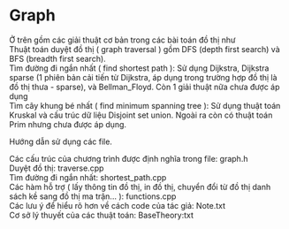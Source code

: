# Graph
Ở trên gồm các giải thuật cơ bản trong các bài toán đồ thị như  
Thuật toán duyệt đồ thị ( graph traversal ) gồm DFS (depth first search) và BFS (breadth first search).  
Tìm đường đi ngắn nhất ( find shortest path ): Sử dụng Dijkstra, Dijkstra sparse (1 phiên bản cải tiến từ Dijkstra, áp dụng trong trường hợp đồ thị là đồ thị thưa - sparse), và Bellman_Floyd. Còn 1 giải thuật nữa chưa được áp dụng  
Tìm cây khung bé nhất ( find minimum spanning tree ): Sử dụng thuật toán Kruskal và cấu trúc dữ liệu Disjoint set union. Ngoài ra còn có thuật toán Prim nhưng chưa được áp dụng.  


Hướng dẫn sử dụng các file.  

Các cấu trúc của chương trình được định nghĩa trong file: graph.h  
Duyệt đồ thị: traverse.cpp  
Tìm đường đi ngắn nhất: shortest_path.cpp  
Các hàm hỗ trợ ( lấy thông tin đồ thị, in đồ thị, chuyển đổi từ đồ thị danh sách kề sang đồ thị ma trận... ): functions.cpp  
Các lưu ý để hiểu rõ hơn về cách code của tác giả: Note.txt  
Cơ sở lý thuyết của các thuật toán: BaseTheory:txt  

